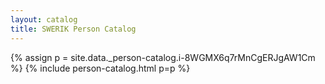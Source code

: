 ```yaml
---
layout: catalog
title: SWERIK Person Catalog
---
```

{% assign p = site.data._person-catalog.i-8WGMX6q7rMnCgERJgAW1Cm %}
{% include person-catalog.html p=p %}

